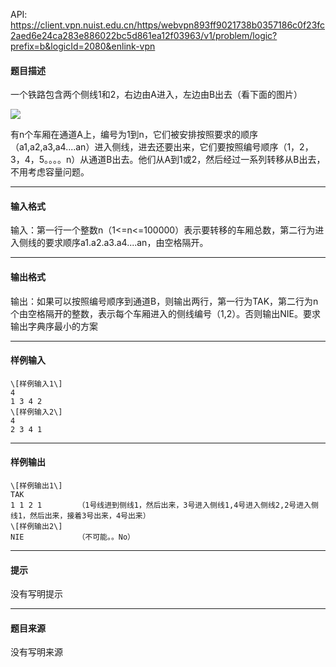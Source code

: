 API: https://client.vpn.nuist.edu.cn/https/webvpn893ff9021738b0357186c0f23fc2aed6e24ca283e886022bc5d861ea12f03963/v1/problem/logic?prefix=b&logicId=2080&enlink-vpn

#### 题目描述

一个铁路包含两个侧线1和2，右边由A进入，左边由B出去（看下面的图片）

![](../file/2080_0.jpg)

有n个车厢在通道A上，编号为1到n，它们被安排按照要求的顺序（a1,a2,a3,a4....an）进入侧线，进去还要出来，它们要按照编号顺序（1，2，3，4，5。。。。n）从通道B出去。他们从A到1或2，然后经过一系列转移从B出去，不用考虑容量问题。

---

#### 输入格式

输入：第一行一个整数n（1<=n<=100000）表示要转移的车厢总数，第二行为进入侧线的要求顺序a1.a2.a3.a4....an，由空格隔开。

---

#### 输出格式

输出：如果可以按照编号顺序到通道B，则输出两行，第一行为TAK，第二行为n个由空格隔开的整数，表示每个车厢进入的侧线编号（1,2）。否则输出NIE。要求输出字典序最小的方案

---

#### 样例输入
```
\[样例输入1\]
4
1 3 4 2
\[样例输入2\]
4
2 3 4 1
```

---

#### 样例输出
```
\[样例输出1\]
TAK
1 1 2 1        （1号线进到侧线1，然后出来，3号进入侧线1,4号进入侧线2,2号进入侧线1，然后出来，接着3号出来，4号出来）
\[样例输出2\]
NIE            （不可能。。No）
```

---

#### 提示

没有写明提示

---

#### 题目来源

没有写明来源